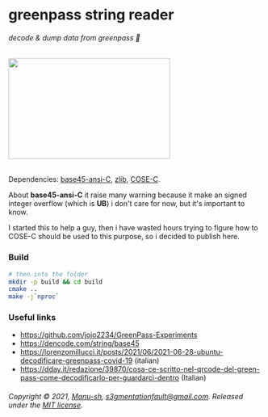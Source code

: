 # greenpass string reader
###### decode & dump data from greenpass 📄
<a href="https://asciinema.org/a/lKzD6qlDnnNsyWtHZtFE7vZyG?autoplay=1&t=00:02">
  <img src="https://asciinema.org/a/lKzD6qlDnnNsyWtHZtFE7vZyG.png" width="320px" height="200px" alt="" />
</a>
<br><br>

Dependencies: [base45-ansi-C](https://github.com/ehn-dcc-development/base45-ansi-C.git), [zlib](https://www.zlib.net/), [COSE-C](https://github.com/cose-wg/COSE-C.git).

About **base45-ansi-C** it raise many warning because it make an signed integer overflow (which is **UB**)
i don't care for now, but it's important to know.

I started this to help a guy, then i have wasted hours trying to figure how to COSE-C should be used to this purpose, 
so i decided to publish here.

### Build

```bash
# then into the folder
mkdir -p build && cd build
cmake ..
make -j`nproc`
```

### Useful links

* https://github.com/jojo2234/GreenPass-Experiments
* https://dencode.com/string/base45
* https://lorenzomillucci.it/posts/2021/06/2021-06-28-ubuntu-decodificare-greenpass-covid-19 (italian)
* https://dday.it/redazione/39870/cosa-ce-scritto-nel-qrcode-del-green-pass-come-decodificarlo-per-guardarci-dentro (Italian)


###### Copyright © 2021, [Manu-sh](https://github.com/Manu-sh), s3gmentationfault@gmail.com. Released under the [MIT license](LICENSE).
